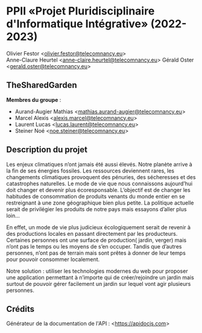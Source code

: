 # PPII «Projet Pluridisciplinaire d'Informatique Intégrative» (2022-2023)

Olivier Festor <<olivier.festor@telecomnancy.eu>>  
Anne-Claure Heurtel <<anne-claire.heurtel@telecomnancy.eu>>
Gérald Oster <<gerald.oster@telecomnancy.eu>>  


## TheSharedGarden

**Membres du groupe** :
- Aurand-Augier Mathias <<mathias.aurand-augier@telecomnancy.eu>>
- Marcel Alexis <<alexis.marcel@telecomnancy.eu>>
- Laurent Lucas <<lucas.laurent@telecomnancy.eu>>
- Steiner Noé <<noe.steiner@telecomnancy.eu>>

## Description du projet

Les enjeux climatiques n’ont jamais été aussi élevés. Notre planète arrive à la fin de ses énergies fossiles. Les ressources deviennent rares, les changements climatiques provoquent des pénuries, des sécheresses et des catastrophes naturelles. Le mode de vie que nous connaissons aujourd’hui doit changer et devenir plus écoresponsable. L’objectif est de changer les habitudes de consommation de produits venants du monde entier en se restreignant à une zone géographique bien plus petite. La politique actuelle serait de privilégier les produits de notre pays mais essayons d’aller plus loin…

En effet, un mode de vie plus judicieux écologiquement serait de revenir à des productions locales en passant directement par les producteurs. Certaines personnes ont une surface de production( jardin, verger) mais n’ont pas le temps ou les moyens de s’en occuper. Tandis que d’autres personnes, n’ont pas de terrain mais sont prêtes à donner de leur temps pour pouvoir consommer localement.

Notre solution : utiliser les technologies modernes du web pour proposer une application permettant à n’importe qui de créer/rejoindre un jardin mais surtout de pouvoir gérer facilement un jardin sur lequel vont agir plusieurs personnes.

## Crédits

Générateur de la documentation de l'API : <<https://apidocjs.com>>